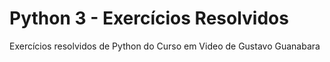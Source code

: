 # Python 3 - Exercícios Resolvidos
 Exercícios resolvidos de Python do Curso em Video de Gustavo Guanabara 
